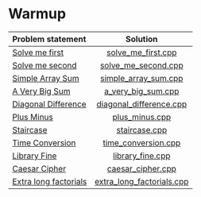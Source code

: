 # Warmup

|     Problem statement     |           Solution            |
|:--------------------------|:-----------------------------:|
| [Solve me first][]        | [solve_me_first.cpp][]        |
| [Solve me second][]       | [solve_me_second.cpp][]       |
| [Simple Array Sum][]      | [simple_array_sum.cpp][]      |
| [A Very Big Sum][]        | [a_very_big_sum.cpp][]        |
| [Diagonal Difference][]   | [diagonal_difference.cpp][]   |
| [Plus Minus][]            | [plus_minus.cpp][]            |
| [Staircase][]             | [staircase.cpp][]             |
| [Time Conversion][]       | [time_conversion.cpp][]       |
| [Library Fine][]          | [library_fine.cpp][]          |
| [Caesar Cipher][]         | [caesar_cipher.cpp][]         |
| [Extra long factorials][] | [extra_long_factorials.cpp][] |

[Solve me first]:        https://www.hackerrank.com/challenges/solve-me-first
[Solve me second]:       https://www.hackerrank.com/challenges/solve-me-second
[Simple Array Sum]:      https://www.hackerrank.com/challenges/simple-array-sum
[A Very Big Sum]:        https://www.hackerrank.com/challenges/a-very-big-sum
[Diagonal Difference]:   https://www.hackerrank.com/challenges/diagonal-difference
[Plus Minus]:            https://www.hackerrank.com/challenges/plus-minus
[Staircase]:             https://www.hackerrank.com/challenges/staircase
[Time Conversion]:       https://www.hackerrank.com/challenges/time-conversion
[Library Fine]:          https://www.hackerrank.com/challenges/library-fine
[Caesar Cipher]:         https://www.hackerrank.com/challenges/caesar-cipher-1
[Extra long factorials]: https://www.hackerrank.com/challenges/extra-long-factorials

[solve_me_first.cpp]:        solve_me_first.cpp
[solve_me_second.cpp]:       lonely_integer.cpp
[simple_array_sum.cpp]:      simple_array_sum.cpp
[a_very_big_sum.cpp]:        a_very_big_sum.cpp
[diagonal_difference.cpp]:   diagonal_difference.cpp
[plus_minus.cpp]:            plus_minus.cpp
[staircase.cpp]:             staircase.cpp
[time_conversion.cpp]:       time_conversion.cpp
[library_fine.cpp]:          library_fine.cpp
[caesar_cipher.cpp]:         caesar_cipher.cpp
[extra_long_factorials.cpp]: extra_long_factorials.cpp
